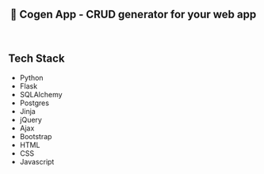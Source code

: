 <h2 align="center">🚀 Cogen App - CRUD generator for your web app</h2>
<br />

## Tech Stack
- Python
- Flask
- SQLAlchemy
- Postgres
- Jinja
- jQuery
- Ajax
- Bootstrap
- HTML
- CSS
- Javascript

